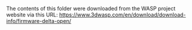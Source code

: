 The contents of this folder were downloaded from the WASP project website via this URL: https://www.3dwasp.com/en/download/download-info/firmware-delta-open/
